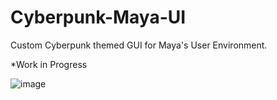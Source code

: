 # Cyberpunk-Maya-UI

Custom Cyberpunk themed GUI for Maya's User Environment.

*Work in Progress

![image](https://github.com/Aldanoah/Cyberpunk-Maya-UI/assets/84312447/5a2c5d8a-ca85-4b90-823f-c0a3c793f373)


